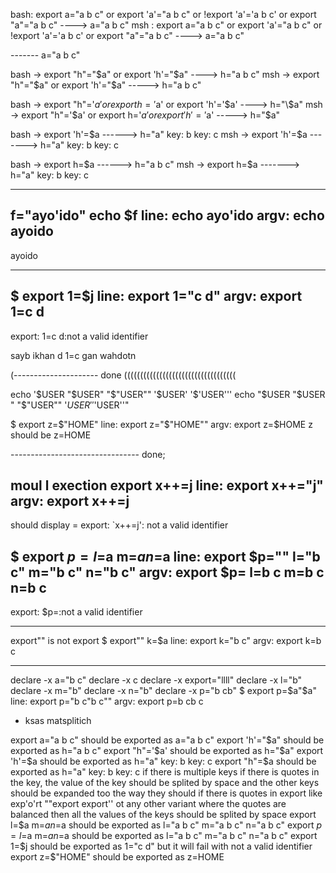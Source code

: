 
bash: export a="a b c" or export 'a'="a b c" or !export 'a'='a b c' or export "a"="a b c" ----> a="a b c"
msh : export a="a b c" or export 'a'="a b c" or !export 'a'='a b c' or export "a"="a b c" ----> a="a b c"


------- a="a b c"



bash -> export "h"="$a" or export 'h'="$a" ----> h="a b c"
msh  -> export "h"="$a" or export 'h'="$a" -----> h="a b c"

bash -> export "h"='$a' or export h='$a' or export 'h'='$a' ----> h="\$a"
msh  -> export "h"='$a' or export h='$a' or export 'h'='$a' -----> h="$a"


bash -> export 'h'=$a ------> h="a" key: b key: c          
msh  -> export 'h'=$a -------> h="a" key: b key: c       

bash -> export h=$a ------> h="a b c"               
msh  -> export h=$a -------> h="a" key: b key: c        

----------------------------------------------------------------------------------------

  f="ayo'ido"
 echo $f
line: echo ayo'ido
argv: 
                echo 
                ayoido 
---------------------
ayoido


---------------------------------------------------------------------------------------- 

$ export 1=$j
line: export 1="c  d"
argv: 
                export 
                1=c  d 
---------------------
export: 1=c  d:not a valid identifier

sayb ikhan d 1=c gan wahdotn




(--------------------- done (((((((((((((((((((((((((((((((((((

echo '$USER "$USER" "$"USER"" '$USER' '$'USER'''
echo "$USER "$USER " "$"USER"" '$USER' '$'USER''"


$ export z=$"HOME"
line: export z="$"HOME""
argv: 
                export 
                z=$HOME 
z should be z=HOME

-------------------------------- done;

moul l exection
export x++=j
line: export x++="j"
argv: 
                export 
                x++=j 
---------------------
should display = export: `x++=j': not a valid identifier



$ export $p= l=$a m=$a n=$a
line: export $p="" l="b  c" m="b  c" n="b  c"
argv: 
                export 
                $p= 
                l=b  c 
                m=b  c 
                n=b  c 
---------------------
export: $p=:not a valid identifier


-------------------------------------------------------------------
export"" is not export
$ export"" k=$a 
line: export k="b  c"
argv: 
                export 
                k=b  c 

--------------------------------------------
declare -x a="b  c"
declare -x c
declare -x export="llll"
declare -x l="b"
declare -x m="b"
declare -x n="b"
declare -x p="b  cb"
$ export p=$a"$a"
line: export p="b  c"b  c""
argv: 
                export 
                p=b  cb 
                c 

- ksas matsplitich










export a="a b c" should be exported as a="a b c"
export 'h'="$a" should be exported as h="a b c"
export "h"='$a' should be exported as h="$a"
export 'h'=$a should be exported as h="a" key: b key: c
export "h"=$a should be exported as h="a" key: b key: c
if there is multiple keys
if there is quotes in the key, the value of the key should be splited by space and the other keys should be expanded too the way they should
if there is quotes in export like exp'o'rt ""export export'' ot any other variant where the quotes are balanced then all the values of the keys should be splited by space
export l=$a m=$a n=$a should be exported as l="a b c" m="a b c" n="a b c"
export $p= l=$a m=$a n=$a should be exported as l="a b  c" m="a b  c" n="a b  c"
export 1=$j should be exported as 1="c d" but it will fail with not a valid identifier
export z=$"HOME" should be exported as z=HOME